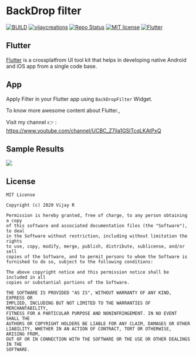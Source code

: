 # BackDrop filter

[![BUILD](https://img.shields.io/badge/Build-Passing-<COLOR>.svg)](https://github.com/vijayinyoutube/BackDropFilter)
[![vijaycreations](https://img.shields.io/badge/Follow_me-vijaycreations-orange.svg?&logo=youtube&logoColor=orange)](https://www.youtube.com/channel/UCBC_Z7jla1GSITcqLKAtPxQ)
[![Repo Status](https://img.shields.io/badge/RepoStatus-Active-blueviolet.svg)](https://github.com/vijayinyoutube/BackDropFilter)
[![MIT license](https://img.shields.io/badge/License-MIT-red.svg)](https://github.com/vijayinyoutube/BackDropFilter)
[![Flutter](https://img.shields.io/badge/_Flutter_-App-grey.svg?&logo=Flutter&logoColor=white&labelColor=blue)](https://github.com/vijayinyoutube/BackDropFilter) 


## Flutter
[Flutter](https://flutter.dev/) is a crossplatfrom UI tool kit that helps in developing native Android and iOS app from a single code base.



## App

Apply Filter in your Flutter app using ```BackDropFilter``` Widget. 

To know more awesome content about Flutter., 

Visit my channel 👉 : https://www.youtube.com/channel/UCBC_Z7jla1GSITcqLKAtPxQ


## Sample Results

<img src="https://user-images.githubusercontent.com/58719230/96119146-2a60ab00-0f0a-11eb-9429-9fbbe9c83bdf.png">



## License

```
MIT License

Copyright (c) 2020 Vijay R

Permission is hereby granted, free of charge, to any person obtaining a copy
of this software and associated documentation files (the "Software"), to deal
in the Software without restriction, including without limitation the rights
to use, copy, modify, merge, publish, distribute, sublicense, and/or sell
copies of the Software, and to permit persons to whom the Software is
furnished to do so, subject to the following conditions:

The above copyright notice and this permission notice shall be included in all
copies or substantial portions of the Software.

THE SOFTWARE IS PROVIDED "AS IS", WITHOUT WARRANTY OF ANY KIND, EXPRESS OR
IMPLIED, INCLUDING BUT NOT LIMITED TO THE WARRANTIES OF MERCHANTABILITY,
FITNESS FOR A PARTICULAR PURPOSE AND NONINFRINGEMENT. IN NO EVENT SHALL THE
AUTHORS OR COPYRIGHT HOLDERS BE LIABLE FOR ANY CLAIM, DAMAGES OR OTHER
LIABILITY, WHETHER IN AN ACTION OF CONTRACT, TORT OR OTHERWISE, ARISING FROM,
OUT OF OR IN CONNECTION WITH THE SOFTWARE OR THE USE OR OTHER DEALINGS IN THE
SOFTWARE.
```
